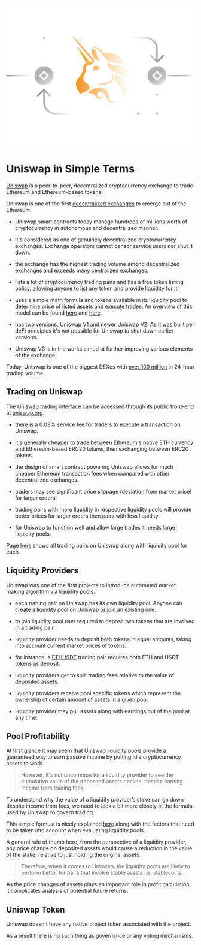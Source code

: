 ![](../images/uniswap-Main-l.png)

# Uniswap in Simple Terms

[Uniswap](https://uniswap.info/home) is a peer-to-peer, decentralized cryptocurrency exchange to trade Ethereum and Ethereum-based tokens. 

Uniswap is one of the first [decentralized exchanges](../../defi/en/3-decentralized-exchanges.md) to emerge out of the Ethereum.

- Uniswap smart contracts today manage hundreds of millions worth of cryptocurrency in autonomous and decentralized manner.

- it's considered as one of genuinely decentralized cryptocurrency exchanges. Exchange operators cannot censor service users nor shut it down.

- the exchange has the highest trading volume among decentralized exchanges and exceeds many centralized exchanges.
    
- lists a lot of cryptocurrency trading pairs and has a free token listing policy, allowing anyone to list any token and provide liquidity for it.

- uses a simple math formula and tokens available in its liquidity pool to determine price of listed assets and execute trades. An overview of this model can be found [here](https://uniswap.org/docs/v2/protocol-overview/how-uniswap-works) and [here](https://uniswap.org/docs/v2/core-concepts/swaps/).

- has two versions, Uniswap V1 and newer Uniswap V2. As it was built per deFi principles it's not possible for Uniswap to shut down earlier versions. 

- Uniswap V3 is in the works aimed at further improving various elements of the exchange. 
    
Today, Uniswap is one of the biggest DEXes with [over 100 million](https://migrate.uniswap.info/home) in 24-hour trading volume.

## Trading on Uniswap

The Uniswap trading interface can be accessed through its public front-end at [uniswap.org](https://app.uniswap.org/#/swap).

- there is a 0.03% service fee for traders to execute a transaction on Uniswap.

- it's generally cheaper to trade between Ethereum's native ETH currency and Ethereum-based ERC20 tokens, then exchanging between ERC20 tokens.

- the design of smart contract powering Uniswap allows for much cheaper Ethereum transaction fees when compared with other decentralized exchanges.

- traders may see significant price slippage (deviation from market price) for larger orders. 

- trading pairs with more liquidity in respective liquidity pools will provide better prices for larger orders then pairs with less liquidity.

- for Uniswap to function well and allow large trades it needs large liquidity pools.

Page [here](https://uniswap.info/pairs) shows all trading pairs on Uniswap along with liquidity pool for each.

## Liquidity Providers

Uniswap was one of the first projects to introduce automated market making algorithm via liquidity pools.

- each trading pair on Uniswap has its own liquidity pool. Anyone can create a liquidity pool on Uniswap or join an existing one.

- to join liquidity pool user required to deposit two tokens that are involved in a trading pair.

- liquidity provider needs to deposit both tokens in equal amounts, taking into account current market prices of tokens.

- for instance, a [ETHUSDT](https://uniswap.info/pair/0x0d4a11d5eeaac28ec3f61d100daf4d40471f1852) trading pair requires both ETH and USDT tokens as deposit.

- liquidity providers get to split trading fees relative to the value of deposited assets. 

- liquidity providers receive pool specific tokens which represent the ownership of certain amount of assets in a given pool.

- liquidity provider may pull assets along with earnings out of the pool at any time.

## Pool Profitability

At first glance it may seem that Uniswap liquidity pools provide a guaranteed way to earn passive income by putting idle cryptocurrency assets to work.

> However, it's not uncommon for a liquidity provider to see the cumulative value of the deposited assets decline, despite earning income from trading fees.

To understand why the value of a liquidity provider’s stake can go down despite income from fees, we need to look a bit more closely at the formula used by Uniswap to govern trading.

This simple formula is nicely explained [here](https://medium.com/@pintail/uniswap-a-good-deal-for-liquidity-providers-104c0b6816f2) along with the factors that need to be taken into account when evaluating liquidity pools.

A general rule of thumb here, from the perspective of a liquidity provider, any price change on deposited assets would cause a reduction in the value of the stake, relative to just holding the original assets. 

> Therefore, when it comes to Uniswap, the liquidity pools are likely to perform better for pairs that involve stable assets i.e. stablecoins.

As the price changes of assets plays an important role in profit calculation, it complicates analysis of potential future returns.

## Uniswap Token

Uniswap doesn't have any native project token associated with the project. 

As a result there is no such thing as governance or any voting mechanisms.
